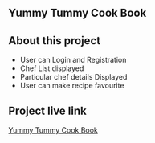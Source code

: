 ## Yummy Tummy Cook Book

## About this project

-   User can Login and Registration
-   Chef List displayed
-   Particular chef details Displayed
-   User can make recipe favourite

## Project live link

[Yummy Tummy Cook Book](https://sage-figolla-bb0cb5.netlify.app/)
